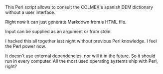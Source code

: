 
This Perl script allows to consult the COLMEX's spanish DEM dictionary without a user interface.

Right now it can just generate Markdown from a HTML file.

Input can be supplied as an argument or from stdin.

I hacked this all together last night without previous Perl knowledge. I feel the Perl power now.

It doesn't use external dependencies, nor will it in the future. So it should run in every computer. All the most used operating systems ship with Perl, right?
